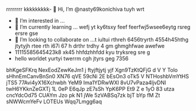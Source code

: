 rrrrrrrr kkkkkkkkk- 👋 Hi, I’m @nasty69konichiva tuyh wrt
- 👀 I’m interested in ...
- 🌱 I’m currently learning ... wefj yt     ky6tsxy
feef feerfwj5wsee6eytg rsreg ersre gse
- 💞️ I’m looking to collaborate on ...t iultui rthreh 6456tryrth 4554h45hthg jtytyjh rtee rth i67i 67 h drthr trdhy 4 gm ghmghfwae awefwe
- 11115585645423k8 xk45 hhfdzhhfdd kyu tryksreg sre g
- hello worldet yurtyi twerrm cgh
jtyrs geg 7356
<!---
nasty69konichiva/nasty69konichiva is a ✨ special ✨ repository because its `README.md` (this file) appears on your GitHub profile.
You can click the Preview link to take a look at your changes.
--->
bhKgeSFKrq
NexEodZewKeJm1
j ftyjftjytj yjf
Xgn9TzKtQFjG d  V  Y Tolo sHhnEmCanvBnSn0 XN76 qVE 59cNi 2E  bEsOn3 oTk5 V NTHoshbVmYtHS  jTS5 77Avi4yX16Xchwbh  YeM9   Ima1YDRwWXl 8vU7vPaza4ljvDNI twH6YKknZeGXTj 1L 0eP E6qJp zE7sSh  YpK6PP Et9 Z  e 1yO 83 utza cncYdcOd75 CUAYm  Jzo pk  N1 jWe 5zVABSq7zk  bjT bYp fM Zt sNWWcmYeFv LOTEUs Wqq7Lmgg6aq
